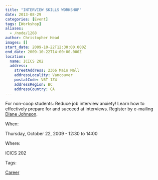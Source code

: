 ```yaml
---
title: "INTERVIEW SKILLS WORKSHOP"
date: 2013-08-29
categories: [Event]
tags: [Workshop]
aliases:
  - /node/1268
author: Christopher Head
images: []
start_date: 2009-10-22T12:30:00.000Z
end_date: 2009-10-22T14:00:00.000Z
location:
  name: ICICS 202
  address:
    streetAddress: 2366 Main Mall
    addressLocality: Vancouver
    postalCode: V6T 1Z4
    addressRegion: BC
    addressCountry: CA
---
```


For non-coop students: Reduce job interview anxiety! Learn how to effectively prepare for and succeed at interviews. Register by e-mailing [Diane Johnson](/cdn-cgi/l/email-protection#c0a4a9a1aea5aaafa880a3b3eeb5a2a3eea3a1).

When: 

Thursday, October 22, 2009 - 12:30 to 14:00

Where: 

ICICS 202

Tags: 

[Career](/career)
